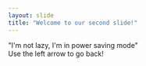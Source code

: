```yaml
---
layout: slide
title: "Welcome to our second slide!"
---
```

"I'm not lazy, I'm in power saving mode"<br>
Use the left arrow to go back!
